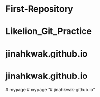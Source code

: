 # First-Repository
# Likelion_Git_Practice
# jinahkwak.github.io
# jinahkwak.github.io
#   m y p a g e  
 #   m y p a g e  
 "# jinahkwak-github.io" 
